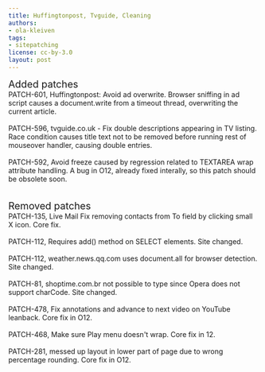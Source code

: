 ```yaml
---
title: Huffingtonpost, Tvguide, Cleaning
authors:
- ola-kleiven
tags:
- sitepatching
license: cc-by-3.0
layout: post
---
```


<span style="font-size: 140%">Added patches</span><br/>PATCH-601, Huffingtonpost: Avoid ad overwrite. Browser sniffing in ad script causes a document.write from a timeout thread, overwriting the current article.<br/><br/>PATCH-596, tvguide.co.uk - Fix double descriptions appearing in TV listing. Race condition causes title text not to be removed before running rest of mouseover handler, causing double entries.<br/><br/>PATCH-592, Avoid freeze caused by regression related to TEXTAREA wrap attribute handling. A bug in O12, already fixed interally, so this patch should be obsolete soon.<br/> <br/> <br/><span style="font-size: 140%">Removed patches</span><br/>PATCH-135, Live Mail Fix removing contacts from To field by clicking small X icon. Core fix.<br/><br/>PATCH-112, Requires add() method on SELECT elements. Site changed.<br/><br/>PATCH-112, weather.news.qq.com uses document.all for browser detection. Site changed.<br/><br/>PATCH-81, shoptime.com.br not possible to type since Opera does not support charCode. Site changed.<br/> <br/>PATCH-478, Fix annotations and advance to next video on YouTube leanback. Core fix in O12.<br/><br/>PATCH-468, Make sure Play menu doesn&#39;t wrap. Core fix in 12.<br/><br/>PATCH-281, messed up layout in lower part of page due to wrong percentage rounding. Core fix in O12.<br/><br/>
